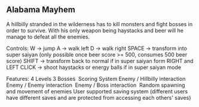 ## Alabama Mayhem

A hillbilly stranded in the wilderness has to kill monsters and fight bosses in order to survive. With his only weapon being haystacks and beer will he manage to defeat all the enemies. 

Controls:
W -> jump
A -> walk left
D -> walk right
SPACE -> transform into super saiyan (only possible once beer score >= 500, consumes 500 beer score)
SHIFT -> transform back to normal if in super saiyan form
RIGHT and LEFT CLICK -> shoot haystacks or energy balls if in super saiyan mode

Features:
4 Levels
3 Bosses 
Scoring System
Enemy / Hillbilly interaction 
Enemy / Enemy interaction 
Enemy / Boss interaction 
Random spawning and movement of enemies
User supported saving system (different users have different saves and are protected from accessing each others' saves) 
